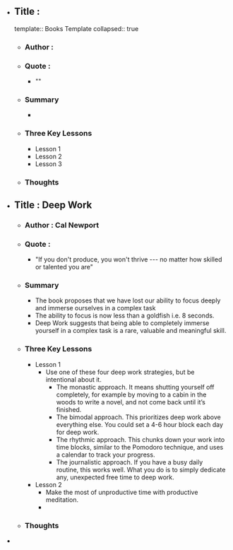 - ## Title : 
  template:: Books Template
  collapsed:: true
	- ### Author :
	- ### Quote :
		- ""
	- ### Summary
		-
	- ### Three Key Lessons
		- Lesson 1
		- Lesson 2
		- Lesson 3
	- ### Thoughts
- ## Title : Deep Work
	- ### Author : Cal Newport
	- ### Quote :
		- "If you don't produce, you won't thrive --- no matter how skilled or talented you are"
	- ### Summary
		- The book proposes that we have lost our ability to focus deeply and immerse ourselves in a complex task
		- The ability to focus is now less than a goldfish i.e. 8 seconds.
		- Deep Work suggests that being able to completely immerse yourself in a complex task is a rare, valuable and meaningful skill.
	- ### Three Key Lessons
		- Lesson 1
			- Use one of these four deep work strategies, but be intentional about it.
				- The monastic approach. It means shutting yourself off completely, for example by moving to a cabin in the woods to write a novel, and not come back until it’s finished.
				- The bimodal approach. This prioritizes deep work above everything else. You could set a 4-6 hour block each day for deep work.
				- The rhythmic approach. This chunks down your work into time blocks, similar to the Pomodoro technique, and uses a calendar to track your progress.
				- The journalistic approach. If you have a busy daily routine, this works well. What you do is to simply dedicate any, unexpected free time to deep work.
		- Lesson 2
			- Make the most of unproductive time with productive meditation.
			-
	- ### Thoughts
-
